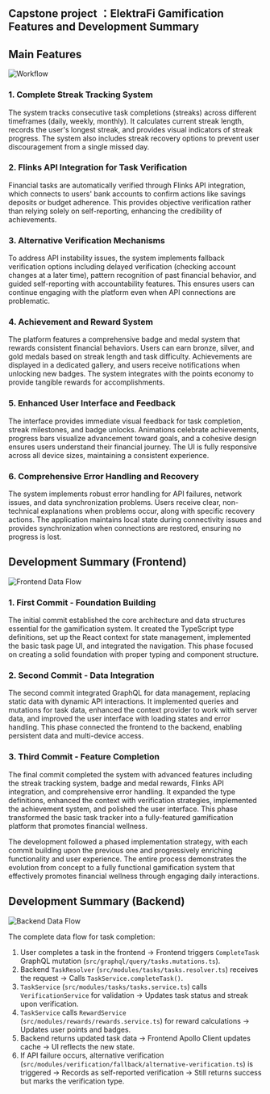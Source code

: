 ##  Capstone project ：ElektraFi Gamification Features and Development Summary

## Main Features 
![Workflow](https://github.com/thisissophiawang/Sp25_Elektrafi/blob/main/workflow.png)

### 1. Complete Streak Tracking System 


The system tracks consecutive task completions (streaks) across different timeframes (daily, weekly, monthly). It calculates current streak length, records the user's longest streak, and provides visual indicators of streak progress. The system also includes streak recovery options to prevent user discouragement from a single missed day.


### 2. Flinks API Integration for Task Verification 
Financial tasks are automatically verified through Flinks API integration, which connects to users' bank accounts to confirm actions like savings deposits or budget adherence. This provides objective verification rather than relying solely on self-reporting, enhancing the credibility of achievements.



### 3. Alternative Verification Mechanisms 


To address API instability issues, the system implements fallback verification options including delayed verification (checking account changes at a later time), pattern recognition of past financial behavior, and guided self-reporting with accountability features. This ensures users can continue engaging with the platform even when API connections are problematic.


### 4. Achievement and Reward System 

The platform features a comprehensive badge and medal system that rewards consistent financial behaviors. Users can earn bronze, silver, and gold medals based on streak length and task difficulty. Achievements are displayed in a dedicated gallery, and users receive notifications when unlocking new badges. The system integrates with the points economy to provide tangible rewards for accomplishments.


### 5. Enhanced User Interface and Feedback 

The interface provides immediate visual feedback for task completion, streak milestones, and badge unlocks. Animations celebrate achievements, progress bars visualize advancement toward goals, and a cohesive design ensures users understand their financial journey. The UI is fully responsive across all device sizes, maintaining a consistent experience.


### 6. Comprehensive Error Handling and Recovery 

The system implements robust error handling for API failures, network issues, and data synchronization problems. Users receive clear, non-technical explanations when problems occur, along with specific recovery actions. The application maintains local state during connectivity issues and provides synchronization when connections are restored, ensuring no progress is lost.



## Development Summary (Frontend)



![Frontend Data Flow](https://github.com/thisissophiawang/Sp25_Elektrafi/blob/main/frontend%20data%20flow.png)


### 1. First Commit - Foundation Building


The initial commit established the core architecture and data structures essential for the gamification system. It created the TypeScript type definitions, set up the React context for state management, implemented the basic task page UI, and integrated the navigation. This phase focused on creating a solid foundation with proper typing and component structure.


### 2. Second Commit - Data Integration 
The second commit integrated GraphQL for data management, replacing static data with dynamic API interactions. It implemented queries and mutations for task data, enhanced the context provider to work with server data, and improved the user interface with loading states and error handling. This phase connected the frontend to the backend, enabling persistent data and multi-device access.


### 3. Third Commit - Feature Completion 

The final commit completed the system with advanced features including the streak tracking system, badge and medal rewards, Flinks API integration, and comprehensive error handling. It expanded the type definitions, enhanced the context with verification strategies, implemented the achievement system, and polished the user interface. This phase transformed the basic task tracker into a fully-featured gamification platform that promotes financial wellness.


The development followed a phased implementation strategy, with each commit building upon the previous one and progressively enriching functionality and user experience. The entire process demonstrates the evolution from concept to a fully functional gamification system that effectively promotes financial wellness through engaging daily interactions.


## Development Summary (Backend)
![Backend Data Flow](https://github.com/thisissophiawang/Sp25_Elektrafi/blob/main/backend%20data%20flow.png)

The complete data flow for task completion:

1. User completes a task in the frontend → Frontend triggers `CompleteTask` GraphQL mutation (`src/graphql/query/tasks.mutations.ts`).
2. Backend `TaskResolver` (`src/modules/tasks/tasks.resolver.ts`) receives the request → Calls `TaskService.completeTask()`.
3. `TaskService` (`src/modules/tasks/tasks.service.ts`) calls `VerificationService` for validation → Updates task status and streak upon verification.
4. `TaskService` calls `RewardService` (`src/modules/rewards/rewards.service.ts`) for reward calculations → Updates user points and badges.
5. Backend returns updated task data → Frontend Apollo Client updates cache → UI reflects the new state.
6. If API failure occurs, alternative verification (`src/modules/verification/fallback/alternative-verification.ts`) is triggered → Records as self-reported verification → Still returns success but marks the verification type.


